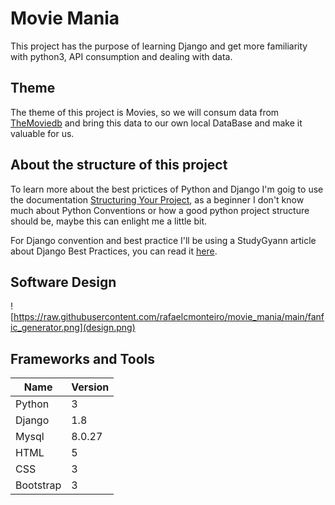 # Movie Mania

This project has the purpose of learning Django and get more familiarity with python3, API consumption and dealing with data. 

## Theme

The theme of this project is Movies, so we will consum data from 
[TheMoviedb](https://www.themoviedb.org/) and bring this data to our own local DataBase and make it valuable for us. 


## About the structure of this project

To learn more about the best prictices of Python and Django I'm goig to use the documentation [Structuring Your Project](https://docs.python-guide.org/writing/structure/), as a beginner I don't know much about Python Conventions or how a good python project structure should be, maybe this can enlight me a little bit. 

For Django convention and best practice I'll be using a StudyGyann article about Django Best Practices, you can read it [here](https://studygyaan.com/django/best-practice-to-structure-django-project-directories-and-files#:~:text=The%20way%20I%20like%20to,content%20in%20the%20media%20folder.&text=If%20playback%20doesn't%20begin%20shortly%2C%20try%20restarting%20your%20device.).


## Software Design

![https://raw.githubusercontent.com/rafaelcmonteiro/movie_mania/main/fanfic_generator.png](design.png)

## Frameworks and Tools

|Name |Version|
|-----|--------|
|Python|3       |
|Django  |1.8   |
|Mysql  |8.0.27 |
|HTML  |5   |
|CSS  |3   |
|Bootstrap  |3  |
